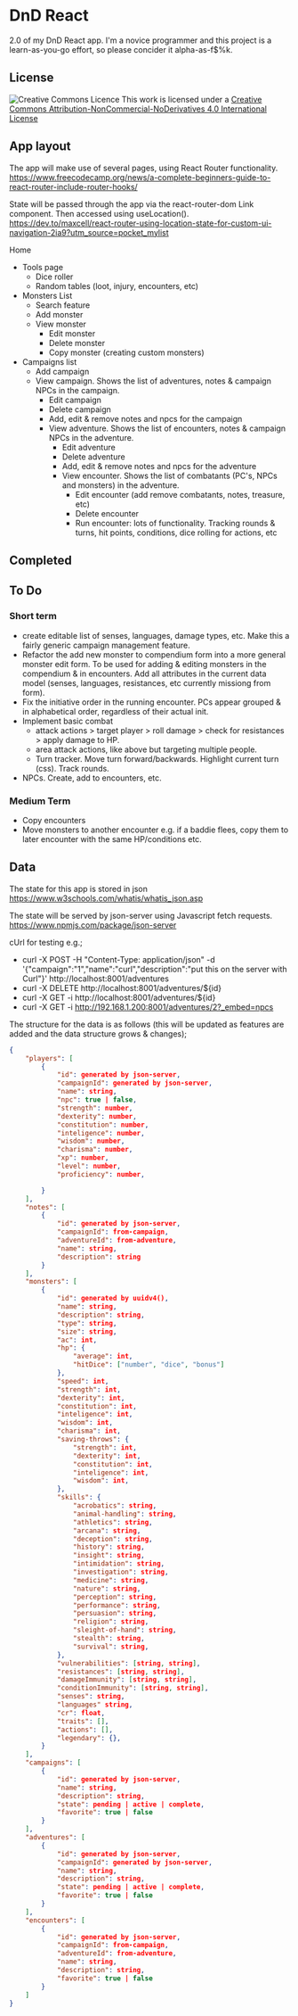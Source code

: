 # DnD React
 2.0 of my DnD React app. 
 I'm a novice programmer and this project is a learn-as-you-go effort, so please concider it alpha-as-f$%k.

## License
![Creative Commons Licence](https://i.creativecommons.org/l/by-nc-nd/4.0/88x31.png)
This work is licensed under a [Creative Commons Attribution-NonCommercial-NoDerivatives 4.0 International License](http://creativecommons.org/licenses/by-nc-nd/4.0/)

## App layout
The app will make use of several pages, using React Router functionality. https://www.freecodecamp.org/news/a-complete-beginners-guide-to-react-router-include-router-hooks/

State will be passed through the app via the react-router-dom Link component. Then accessed using useLocation(). https://dev.to/maxcell/react-router-using-location-state-for-custom-ui-navigation-2ia9?utm_source=pocket_mylist

Home
* Tools page
    * Dice roller
    * Random tables (loot, injury, encounters, etc)
* Monsters List
    * Search feature
    * Add monster
    * View monster
        * Edit monster
        * Delete monster
        * Copy monster (creating custom monsters)
* Campaigns list
    * Add campaign
    * View campaign. Shows the list of adventures, notes & campaign NPCs in the campaign.
        * Edit campaign
        * Delete campaign
        * Add, edit & remove notes and npcs for the campaign 
        * View adventure. Shows the list of encounters, notes & campaign NPCs in the adventure.
            * Edit adventure
            * Delete adventure
            * Add, edit & remove notes and npcs for the adventure 
            * View encounter. Shows the list of combatants (PC's, NPCs and monsters) in the adventure.
                * Edit encounter (add remove combatants, notes, treasure, etc)
                * Delete encounter
                * Run encounter: lots of functionality. Tracking rounds & turns, hit points, conditions, dice rolling for actions, etc
     
 ## Completed

 ## To Do
 ### Short term
 * create editable list of senses, languages, damage types, etc. Make this a fairly generic campaign management feature. 
 * Refactor the add new monster to compendium form into a more general monster edit form. To be used for adding & editing monsters in the compendium & in encounters. Add all attributes in the current data model (senses, languages, resistances, etc currently missiong from form).
 * Fix the initiative order in the running encounter. PCs appear grouped & in alphabetical order, regardless of their actual init.
 * Implement basic combat
    * attack actions > target player > roll damage > check for resistances > apply damage to HP.
    * area attack actions, like above but targeting multiple people.
    * Turn tracker. Move turn forward/backwards. Highlight current turn (css). Track rounds.
* NPCs. Create, add to encounters, etc.
 ### Medium Term
 * Copy encounters
 * Move monsters to another encounter e.g. if a baddie flees, copy them to later encounter with the same HP/conditions etc. 

 ## Data
 The state for this app is stored in json https://www.w3schools.com/whatis/whatis_json.asp

The state will be served by json-server using Javascript fetch requests. https://www.npmjs.com/package/json-server

cUrl for testing e.g.;
* curl -X POST -H "Content-Type: application/json" -d '{"campaign":"1","name":"curl","description":"put this on the server with Curl"}' http://localhost:8001/adventures
*  curl -X DELETE http://localhost:8001/adventures/${id}
*  curl -X GET -i http://localhost:8001/adventures/${id}
*  curl -X  GET -i http://192.168.1.200:8001/adventures/2?_embed=npcs

The structure for the data is as follows (this will be updated as features are added and the data structure grows & changes);
```json
{
    "players": [
        {
            "id": generated by json-server,
            "campaignId": generated by json-server,
            "name": string,
            "npc": true | false,
            "strength": number,
            "dexterity": number,
            "constitution": number,
            "inteligence": number,
            "wisdom": number,
            "charisma": number,
            "xp": number,
            "level": number,
            "proficiency": number,

        }
    ],
    "notes": [
        {
            "id": generated by json-server,
            "campaignId": from-campaign,
            "adventureId": from-adventure,
            "name": string,
            "description": string
        }
    ],
    "monsters": [
        {
            "id": generated by uuidv4(),
            "name": string,
            "description": string,
            "type": string,
            "size": string,
            "ac": int,
            "hp": {
                "average": int,
                "hitDice": ["number", "dice", "bonus"]
            },
            "speed": int,
            "strength": int,
            "dexterity": int,
            "constitution": int,
            "inteligence": int,
            "wisdom": int,
            "charisma": int,
            "saving-throws": {
                "strength": int,
                "dexterity": int,
                "constitution": int,
                "inteligence": int,
                "wisdom": int,
            },
            "skills": {
                "acrobatics": string,
                "animal-handling": string,
                "athletics": string,
                "arcana": string,
                "deception": string,
                "history": string,
                "insight": string,
                "intimidation": string,
                "investigation": string,
                "medicine": string,
                "nature": string,
                "perception": string,
                "performance": string,
                "persuasion": string,
                "religion": string,
                "sleight-of-hand": string,
                "stealth": string,
                "survival": string,
            },
            "vulnerabilities": [string, string],
            "resistances": [string, string],
            "damageImmunity": [string, string],
            "conditionImmunity": [string, string],
            "senses": string,
            "languages" string,
            "cr": float,
            "traits": [],
            "actions": [],
            "legendary": {},
        }
    ],
    "campaigns": [
        {
            "id": generated by json-server,
            "name": string,
            "description": string,
            "state": pending | active | complete,
            "favorite": true | false
        }
    ],
    "adventures": [
        {
            "id": generated by json-server,
            "campaignId": generated by json-server,
            "name": string,
            "description": string,
            "state": pending | active | complete,
            "favorite": true | false
        }
    ],
    "encounters": [
        {
            "id": generated by json-server,
            "campaignId": from-campaign,
            "adventureId": from-adventure,
            "name": string,
            "description": string,
            "favorite": true | false
        }
    ]
}
```
